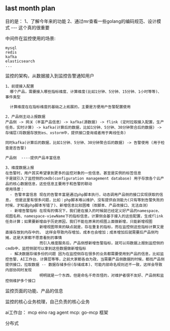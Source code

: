 
## last month plan



目的是：
1、了解今年来的功能
2、通过mr查看一些golang的编码规范、设计模式 --- 这个真的很重要



中间件在监控使用的场景:  
```text
mysql
redis
kafka
elasticsearch
...
```


监控的架构，从数据接入到监控告警通知用户
```text
1、前提接入配置
  哪个产品，需要接入哪些指标维度、计算维度(比如1分钟、5分钟、15分钟、1小时等等)、事件类型

  计算维度在在指标维度的基础之上拓展的，主要是方便用户告警配置使用
  
2、产品侧主动上报数据
产品侧 -> 网关（丰富产品信息）-> kafka(源数据) -> flink (定时拉取接入配置，生产任务，实时计算) -> kafka(计算后的数据，比如1分钟、5分钟、30分钟聚合后的数据) -> 存储层(将数据存放到es、xstorm中，提供接口查询或者用于离线任务) 

同时kafka(计算后的数据，比如1分钟、5分钟、30分钟聚合后的数据) -> 告警使用 (用于检查是否告警)

产品侧  ----提供产品丰富信息

3、维度数据上报
在告警时，用户其实希望拿到更多的监控对象的一些信息、甚至是实例的标签信息
于是就引入了监控侧的cmdb(configuration management database) 用于存放各个云产品的核心数据信息，这些信息主要用于和告警的联动
使用场景：
  - 告警丰富信息 现在的告警丰富是通过php脚本执行，动态调用产品侧的接口实现获取的信息， 但是这里有很多问题，比如：php脚本难以维护、没有提供自测能力(只有等到告警失败的时候，才知道php脚本写错了)、新增信息比较困难（改脚本、产品改接口、无法自测）
  - 新增告警指标 在现有的情况下，我们是在接入的时候就已经定义好产品的namespace、视图名称、namespace-viewName下的指标信息，计算侧会基于接入的这些配置，生成flink任务计算；如果要新增由于历史原因，我们不能在原来的视图上面做新增，只能新增视图
               新增视图带来的缺点就是，存在重复的指标，而在监控侧这些指标计算又是直接存放到内存中的， 这样会导致内存增加，成本也会增加；成本增加后就需要后产品侧均摊，这是大家都不愿意看到的事情
               而引入维度服务后，产品侧想新增告警指标，就可以将数据上报到监控侧的cmdb中，监控侧就可以拿到这些数据做新增指标
  - 解决数据存储多份的问题 因为在监控侧存在很多的业务都需要使用到产品的信息，比如监控告警、AI工作台、计算层等等，之前大家都各自为政，当需要产品侧数据的时候，都找产品侧提供接口，拉取数据 -- 数据存储多份(存储成本)、可能内部命名规则还不一致，这样会导致内部协同时发现
               明明就是一个东西，但是命名千奇百怪的，对维护者很不友好、产品侧和监控侧维护多个接口

```

监控页面的功能、产品的信息




监控的核心业务梳理，自己负责的核心业务



ai工作台： mcp eino rag agent
mcp: go-mcp 框架


分布式






